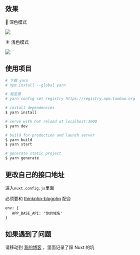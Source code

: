 ## 效果

🌙 深色模式

![](https://gitee.com/liuhaier/images/raw/master/img/night.png)

☀ 浅色模式

![](https://gitee.com/liuhaier/images/raw/master/img/light.png)

## 使用项目

```bash
# 下载 yarn
# npm install --global yarn

# 淘宝源
# yarn config set registry https://registry.npm.taobao.org

# install dependencies
$ yarn install

# serve with hot reload at localhost:3000
$ yarn dev

# build for production and launch server
$ yarn build
$ yarn start

# generate static project
$ yarn generate
```

## 更改自己的接口地址

进入`nuxt.config.js`里面

必须要和 [thinkphp-blogphp](https://github.com/Haiwar/thinkphp-blogphp) 配合

```
env: {
   APP_BASE_API: '你的域名'
}
```

## 如果遇到了问题

请移动到 [我的博客](http://blog.musclewiki.cn/search/nuxt) ，里面记录了踩 Nuxt 的坑
